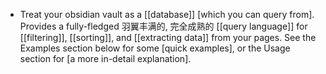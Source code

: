 - Treat your obsidian vault as a [[database]] [which you can query from]. Provides a fully-fledged 羽翼丰满的, 完全成熟的 [[query language]] for [[filtering]], [[sorting]], and [[extracting data]] from your pages. See the Examples section below for some [quick examples], or the Usage section for [a more in-detail explanation].
